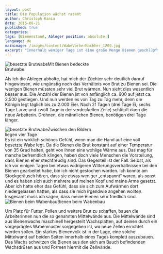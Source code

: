 ```yaml
---
layout: post
title: Die Population wächst rasant
author: Christoph Kania
date: 2015-06-21
published: true
categories:
tags: [Bienenstand, Ableger position: absolute;]
language: de
mainimage: /images/content/WabeVorherNachher_1200.jpg
excerpt: "Innerhalb weniger Tage ist eine große Menge Bienen geschlüpft. Die Brutwaben sind nun nahezu vollständig von Bienen besetzt und ständig werden weitere Zellen gebaut, um das Nest zu erweitern."
---
```


<div class="imageleft" style="max-width:300px;"><img class="img-responsive img-rounded" src="{{ site.url }}/images/content/BrutwabeBedeckt_600.jpg" alt="besetzte Brutwabe" />Mit Bienen bedeckte Brutwabe</div>

Als ich die Ableger abholte, hat mich der Züchter sehr deutlich darauf hingewiesen, wie ungünstig noch das Verhältnis von Brut zu Bienen sei. Die wenigen Bienen müssten sehr viel Brut wärmen. Nun sieht dies wesentlich besser aus. Die Anzahl der Bienen ist von anfänglich ca. 600 auf jetzt ca. 2.500 gestiegen. Und nun werden es von Tag zu Tag mehr, denn die Königin legt täglich bis zu 2.000 Eier. Nach 21 Tagen (drei Tage Ei, sechs Tage Larve und zwölf Tage in der verdeckelten Zelle) schlüpft dann die neue Arbeiterin. Drohnen, die männlichen Bienen, benötigen drei Tage länger.

<div class="imageright" style="max-width:300px;"><img class="img-responsive img-rounded" src="{{ site.url }}/images/content/WabeVorherNachher_600.jpg" alt="besetzte Brutwabe" />Zwischen den Bildern liegen vier Tage</div>Es ist ein wirklich schönes Gefühl, wenn man die Hand auf eine voll besetzte Wabe legt. Da die Bienen die Brut konstant auf einer Temperatur von 35 Grad halten, geht von ihnen eine wohlige Wärme aus. Das mag für manche befremdlich klingen, haben doch viele Menschen die Vorstellung, dass Bienen eher stechfreudig sind. Das Gegenteil ist der Fall. Selbst, als ich vor einigen Tagen bei etwas widrigeren Witterungsverhältnissen bei den Bienen gearbeitet habe, bin ich nicht gestochen worden. Ich konnte am Stockgeräusch hören, dass sie etwas weniger „entspannt“ waren, als sonst und es haben sich auch mehrere auf meinen Kopf und meine Arme gesetzt. Aber ich hatte eher das Gefühl, dass sie sich zum Aufwärmen dort niedergelassen hatten, als dass sie mich irgendwie angehen wollten. Insgesamt muss ich sagen, dass meine Bienen sehr friedlich sind.

<div class="imageleft" style="max-width:600px;"><img class="img-responsive img-rounded" src="{{ site.url }}/images/content/BeinenbeimWabenbau_1200.jpg" alt="Bienen beim Wabenbau" />Bienen beim Wabenbau</div>

Um Platz für Futter, Pollen und weitere Brut zu schaffen, bauen die Arbeiterinnen nun die so genannten Mittelwände aus. Die Mittelwände sind aus Bienenwachs maschinell hergestellt Wachsplatten, auf deinen durch ein vorgeprägtes Wabenmuster vorgegeben ist, wo neue Zellen errichtet werden sollen. Ein starkes Bienenvolk ist in der Lage, eine solche Mittelwand auf beiden Seiten innerhalb eines Tages komplett auszubauen. Das Wachs schwitzen die Bienen aus den sich am Bauch befindenden Wachsdrüsen aus und Formen hiermit die Zellwände.